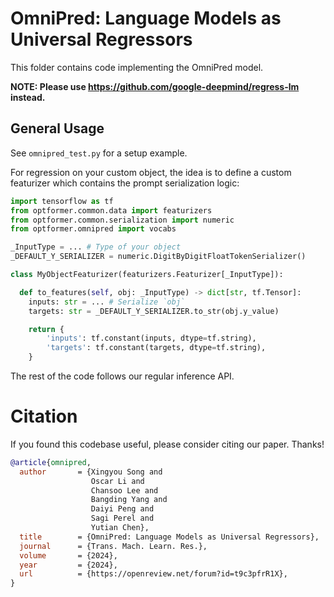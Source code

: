 # OmniPred: Language Models as Universal Regressors
This folder contains code implementing the OmniPred model.

**NOTE: Please use https://github.com/google-deepmind/regress-lm instead.**

## General Usage
See `omnipred_test.py` for a setup example.

For regression on your custom object, the idea is to define a custom featurizer
which contains the prompt serialization logic:

```python
import tensorflow as tf
from optformer.common.data import featurizers
from optformer.common.serialization import numeric
from optformer.omnipred import vocabs

_InputType = ... # Type of your object
_DEFAULT_Y_SERIALIZER = numeric.DigitByDigitFloatTokenSerializer()

class MyObjectFeaturizer(featurizers.Featurizer[_InputType]):

  def to_features(self, obj: _InputType) -> dict[str, tf.Tensor]:
    inputs: str = ... # Serialize `obj`
    targets: str = _DEFAULT_Y_SERIALIZER.to_str(obj.y_value)

    return {
        'inputs': tf.constant(inputs, dtype=tf.string),
        'targets': tf.constant(targets, dtype=tf.string),
    }
```

The rest of the code follows our regular inference API.

# Citation
If you found this codebase useful, please consider citing our paper. Thanks!

```bibtex
@article{omnipred,
  author       = {Xingyou Song and
                  Oscar Li and
                  Chansoo Lee and
                  Bangding Yang and
                  Daiyi Peng and
                  Sagi Perel and
                  Yutian Chen},
  title        = {OmniPred: Language Models as Universal Regressors},
  journal      = {Trans. Mach. Learn. Res.},
  volume       = {2024},
  year         = {2024},
  url          = {https://openreview.net/forum?id=t9c3pfrR1X},
}
```